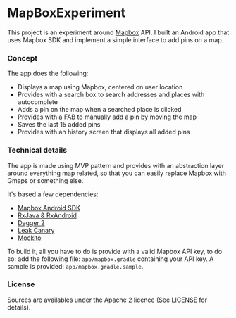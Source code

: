 # MapBoxExperiment

This project is an experiment around [Mapbox](https://www.mapbox.com) API. I built an Android app that uses Mapbox SDK and implement a simple interface to add pins on a map.

### Concept

The app does the following:

- Displays a map using Mapbox, centered on user location
- Provides with a search box to search addresses and places with autocomplete
- Adds a pin on the map when a searched place is clicked
- Provides with a FAB to manually add a pin by moving the map
- Saves the last 15 added pins
- Provides with an history screen that displays all added pins


### Technical details

The app is made using MVP pattern and provides with an abstraction layer around everything map related, so that you can easily replace Mapbox with Gmaps or something else.

It's based a few dependencies:

- [Mapbox Android SDK](https://www.mapbox.com/android-sdk/)
- [RxJava & RxAndroid](https://github.com/ReactiveX/RxJava)
- [Dagger 2](https://github.com/google/dagger)
- [Leak Canary](https://github.com/square/leakcanary)
- [Mockito](https://github.com/mockito/mockito)

To build it, all you have to do is provide with a valid Mapbox API key, to do so: add the following file: `app/mapbox.gradle` containing your API key. A sample is provided: `app/mapbox.gradle.sample`.

### License

Sources are availables under the Apache 2 licence (See LICENSE for details).

